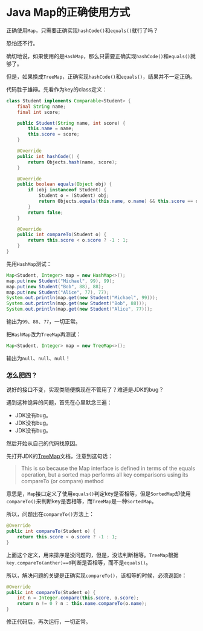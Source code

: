 # Java Map的正确使用方式

正确使用`Map`，只需要正确实现`hashCode()`和`equals()`就行了吗？

恐怕还不行。

确切地说，如果使用的是`HashMap`，那么只需要正确实现`hashCode()`和`equals()`就够了。

但是，如果换成`TreeMap`，正确实现`hashCode()`和`equals()`，结果并不一定正确。

代码胜于雄辩。先看作为key的class定义：

```java
class Student implements Comparable<Student> {
    final String name;
    final int score;

    public Student(String name, int score) {
        this.name = name;
        this.score = score;
    }

    @Override
    public int hashCode() {
        return Objects.hash(name, score);
    }

    @Override
    public boolean equals(Object obj) {
        if (obj instanceof Student) {
            Student o = (Student) obj;
            return Objects.equals(this.name, o.name) && this.score == o.score;
        }
        return false;
    }

    @Override
    public int compareTo(Student o) {
        return this.score < o.score ? -1 : 1;
    }
}
```

先用`HashMap`测试：

```java
Map<Student, Integer> map = new HashMap<>();
map.put(new Student("Michael", 99), 99);
map.put(new Student("Bob", 88), 88);
map.put(new Student("Alice", 77), 77);
System.out.println(map.get(new Student("Michael", 99)));
System.out.println(map.get(new Student("Bob", 88)));
System.out.println(map.get(new Student("Alice", 77)));
```

输出为`99`、`88`、`77`，一切正常。

把`HashMap`改为`TreeMap`再测试：

```java
Map<Student, Integer> map = new TreeMap<>();
```

输出为`null`、`null`、`null`！

### 怎么肥四？

说好的接口不变，实现类随便换现在不管用了？难道是JDK的bug？

遇到这种诡异的问题，首先在心里默念三遍：

- JDK没有bug。
- JDK没有bug。
- JDK没有bug。

然后开始从自己的代码找原因。

先打开JDK的[TreeMap](https://docs.oracle.com/en/java/javase/21/docs/api/java.base/java/util/TreeMap.html)文档，注意到这句话：

> This is so because the Map interface is defined in terms of the equals operation, but a sorted map performs all key comparisons using its compareTo (or compare) method

意思是，`Map`接口定义了使用`equals()`判定key是否相等，但是`SortedMap`却使用`compareTo()`来判断key是否相等，而`TreeMap`是一种`SortedMap`。

所以，问题出在`compareTo()`方法上：

```java
@Override
public int compareTo(Student o) {
    return this.score < o.score ? -1 : 1;
}
```

上面这个定义，用来排序是没问题的，但是，没法判断相等。`TreeMap`根据`key.compareTo(anther)==0`判断是否相等，而不是`equals()`。

所以，解决问题的关键是正确实现`compareTo()`，该相等的时候，必须返回`0`：

```java
@Override
public int compareTo(Student o) {
    int n = Integer.compare(this.score, o.score);
    return n != 0 ? n : this.name.compareTo(o.name);
}
```

修正代码后，再次运行，一切正常。

